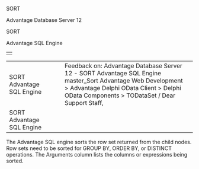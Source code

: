 SORT




Advantage Database Server 12  

SORT

Advantage SQL Engine

|  |
| --- |
|  |

|  |  |  |  |  |
| --- | --- | --- | --- | --- |
| SORT  Advantage SQL Engine |  |  | Feedback on: Advantage Database Server 12 - SORT Advantage SQL Engine master\_Sort Advantage Web Development > Advantage Delphi OData Client > Delphi OData Components > TODataSet / Dear Support Staff, |  |
| SORT  Advantage SQL Engine |  |  |  |  |

The Advantage SQL engine sorts the row set returned from the child nodes. Row sets need to be sorted for GROUP BY, ORDER BY, or DISTINCT operations. The Arguments column lists the columns or expressions being sorted.
